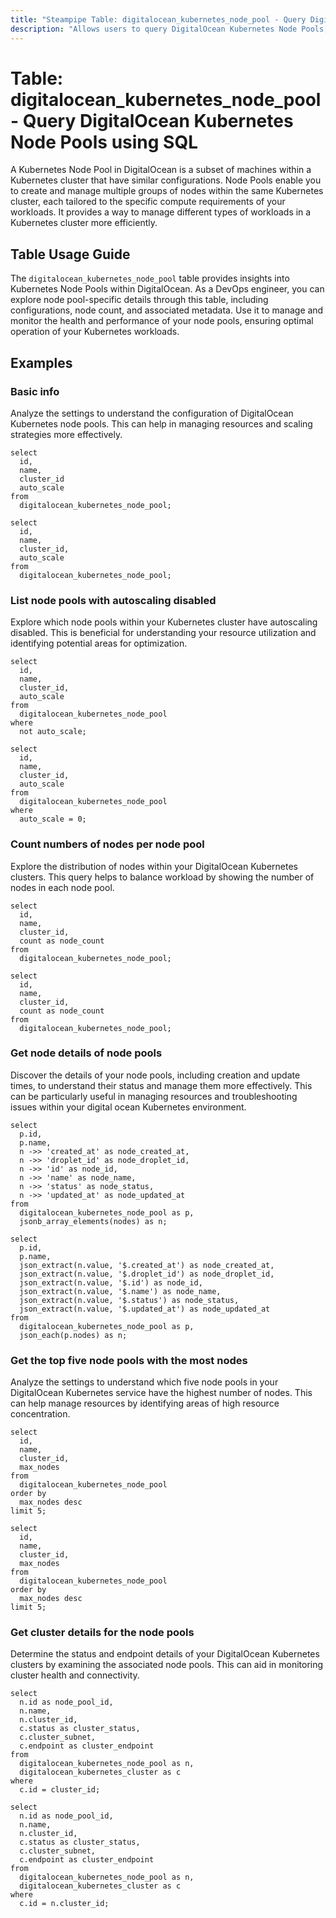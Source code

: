 ```yaml
---
title: "Steampipe Table: digitalocean_kubernetes_node_pool - Query DigitalOcean Kubernetes Node Pools using SQL"
description: "Allows users to query DigitalOcean Kubernetes Node Pools, providing detailed information about each node pool within the Kubernetes clusters."
---
```


# Table: digitalocean_kubernetes_node_pool - Query DigitalOcean Kubernetes Node Pools using SQL

A Kubernetes Node Pool in DigitalOcean is a subset of machines within a Kubernetes cluster that have similar configurations. Node Pools enable you to create and manage multiple groups of nodes within the same Kubernetes cluster, each tailored to the specific compute requirements of your workloads. It provides a way to manage different types of workloads in a Kubernetes cluster more efficiently.

## Table Usage Guide

The `digitalocean_kubernetes_node_pool` table provides insights into Kubernetes Node Pools within DigitalOcean. As a DevOps engineer, you can explore node pool-specific details through this table, including configurations, node count, and associated metadata. Use it to manage and monitor the health and performance of your node pools, ensuring optimal operation of your Kubernetes workloads.


## Examples

### Basic info
Analyze the settings to understand the configuration of DigitalOcean Kubernetes node pools. This can help in managing resources and scaling strategies more effectively.

```sql+postgres
select
  id,
  name,
  cluster_id
  auto_scale
from
  digitalocean_kubernetes_node_pool;
```

```sql+sqlite
select
  id,
  name,
  cluster_id,
  auto_scale
from
  digitalocean_kubernetes_node_pool;
```

### List node pools with autoscaling disabled
Explore which node pools within your Kubernetes cluster have autoscaling disabled. This is beneficial for understanding your resource utilization and identifying potential areas for optimization.

```sql+postgres
select
  id,
  name,
  cluster_id,
  auto_scale
from
  digitalocean_kubernetes_node_pool
where
  not auto_scale;
```

```sql+sqlite
select
  id,
  name,
  cluster_id,
  auto_scale
from
  digitalocean_kubernetes_node_pool
where
  auto_scale = 0;
```

### Count numbers of nodes per node pool
Explore the distribution of nodes within your DigitalOcean Kubernetes clusters. This query helps to balance workload by showing the number of nodes in each node pool.

```sql+postgres
select
  id,
  name,
  cluster_id,
  count as node_count
from
  digitalocean_kubernetes_node_pool;
```

```sql+sqlite
select
  id,
  name,
  cluster_id,
  count as node_count
from
  digitalocean_kubernetes_node_pool;
```

### Get node details of node pools
Discover the details of your node pools, including creation and update times, to understand their status and manage them more effectively. This can be particularly useful in managing resources and troubleshooting issues within your digital ocean Kubernetes environment.

```sql+postgres
select
  p.id,
  p.name,
  n ->> 'created_at' as node_created_at,
  n ->> 'droplet_id' as node_droplet_id,
  n ->> 'id' as node_id,
  n ->> 'name' as node_name,
  n ->> 'status' as node_status,
  n ->> 'updated_at' as node_updated_at
from
  digitalocean_kubernetes_node_pool as p,
  jsonb_array_elements(nodes) as n;
```

```sql+sqlite
select
  p.id,
  p.name,
  json_extract(n.value, '$.created_at') as node_created_at,
  json_extract(n.value, '$.droplet_id') as node_droplet_id,
  json_extract(n.value, '$.id') as node_id,
  json_extract(n.value, '$.name') as node_name,
  json_extract(n.value, '$.status') as node_status,
  json_extract(n.value, '$.updated_at') as node_updated_at
from
  digitalocean_kubernetes_node_pool as p,
  json_each(p.nodes) as n;
```

### Get the top five node pools with the most nodes
Analyze the settings to understand which five node pools in your DigitalOcean Kubernetes service have the highest number of nodes. This can help manage resources by identifying areas of high resource concentration.

```sql+postgres
select
  id,
  name,
  cluster_id,
  max_nodes
from
  digitalocean_kubernetes_node_pool
order by
  max_nodes desc
limit 5;
```

```sql+sqlite
select
  id,
  name,
  cluster_id,
  max_nodes
from
  digitalocean_kubernetes_node_pool
order by
  max_nodes desc
limit 5;
```

### Get cluster details for the node pools
Determine the status and endpoint details of your DigitalOcean Kubernetes clusters by examining the associated node pools. This can aid in monitoring cluster health and connectivity.

```sql+postgres
select
  n.id as node_pool_id,
  n.name,
  n.cluster_id,
  c.status as cluster_status,
  c.cluster_subnet,
  c.endpoint as cluster_endpoint
from
  digitalocean_kubernetes_node_pool as n,
  digitalocean_kubernetes_cluster as c
where
  c.id = cluster_id;
```

```sql+sqlite
select
  n.id as node_pool_id,
  n.name,
  n.cluster_id,
  c.status as cluster_status,
  c.cluster_subnet,
  c.endpoint as cluster_endpoint
from
  digitalocean_kubernetes_node_pool as n,
  digitalocean_kubernetes_cluster as c
where
  c.id = n.cluster_id;
````